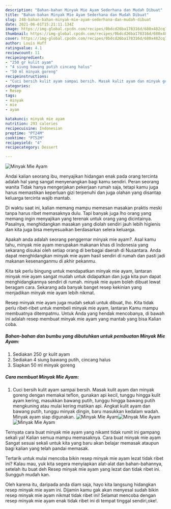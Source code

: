 ```yaml
---
description: "Bahan-bahan Minyak Mie Ayam Sederhana dan Mudah Dibuat"
title: "Bahan-bahan Minyak Mie Ayam Sederhana dan Mudah Dibuat"
slug: 248-bahan-bahan-minyak-mie-ayam-sederhana-dan-mudah-dibuat
date: 2021-06-01T15:21:11.134Z
image: https://img-global.cpcdn.com/recipes/0bdcd26ba178316d/680x482cq70/minyak-mie-ayam-foto-resep-utama.jpg
thumbnail: https://img-global.cpcdn.com/recipes/0bdcd26ba178316d/680x482cq70/minyak-mie-ayam-foto-resep-utama.jpg
cover: https://img-global.cpcdn.com/recipes/0bdcd26ba178316d/680x482cq70/minyak-mie-ayam-foto-resep-utama.jpg
author: Louis Huff
ratingvalue: 4.1
reviewcount: 11
recipeingredient:
- "250 gr kulit ayam"
- "4 siung bawang putih cincang halus"
- "50 ml minyak goreng"
recipeinstructions:
- "Cuci bersih kulit ayam sampai bersih. Masak kulit ayam dan minyak goreng dengan memakai teflon, gunakan api kecil, tunggu hingga kulit ayam kering, masukkan bawang putih, tunggu hingga bawang putih mengkuning atau mulai kering matikan api. Angkat kulit ayam dan bawang putih, tunggu minyak dingin, baru masukkan kedalam wadah. Minyak ayam siap digunakan."
categories:
- Resep
tags:
- minyak
- mie
- ayam

katakunci: minyak mie ayam 
nutrition: 293 calories
recipecuisine: Indonesian
preptime: "PT24M"
cooktime: "PT52M"
recipeyield: "4"
recipecategory: Dessert

---
```



![Minyak Mie Ayam](https://img-global.cpcdn.com/recipes/0bdcd26ba178316d/680x482cq70/minyak-mie-ayam-foto-resep-utama.jpg)

Andai kalian seorang ibu, menyajikan hidangan enak pada orang tercinta adalah hal yang sangat menyenangkan bagi kamu sendiri. Peran seorang  wanita Tidak hanya mengerjakan pekerjaan rumah saja, tetapi kamu juga harus memastikan keperluan gizi terpenuhi dan juga olahan yang disantap keluarga tercinta wajib mantab.

Di waktu  saat ini, kalian memang mampu memesan masakan praktis meski tanpa harus ribet memasaknya dulu. Tapi banyak juga lho orang yang memang ingin menyajikan yang terenak untuk orang yang dicintainya. Pasalnya, menghidangkan masakan yang diolah sendiri jauh lebih higienis dan kita juga bisa menyesuaikan berdasarkan selera keluarga. 



Apakah anda adalah seorang penggemar minyak mie ayam?. Asal kamu tahu, minyak mie ayam merupakan makanan khas di Indonesia yang sekarang disukai oleh setiap orang di berbagai daerah di Nusantara. Anda dapat menghidangkan minyak mie ayam hasil sendiri di rumah dan pasti jadi makanan kesenanganmu di akhir pekanmu.

Kita tak perlu bingung untuk mendapatkan minyak mie ayam, lantaran minyak mie ayam sangat mudah untuk didapatkan dan juga kita pun dapat menghidangkannya sendiri di rumah. minyak mie ayam boleh dibuat lewat beragam cara. Sekarang ada banyak banget resep kekinian yang menjadikan minyak mie ayam lebih nikmat.

Resep minyak mie ayam juga mudah sekali untuk dibuat, lho. Kita tidak perlu ribet-ribet untuk membeli minyak mie ayam, lantaran Kamu mampu membuatnya ditempatmu. Untuk Anda yang hendak mencobanya, di bawah ini adalah resep membuat minyak mie ayam yang mantab yang bisa Kalian coba.

<!--inarticleads1-->

##### Bahan-bahan dan bumbu yang dibutuhkan untuk pembuatan Minyak Mie Ayam:

1. Sediakan 250 gr kulit ayam
1. Sediakan 4 siung bawang putih, cincang halus
1. Siapkan 50 ml minyak goreng




<!--inarticleads2-->

##### Cara membuat Minyak Mie Ayam:

1. Cuci bersih kulit ayam sampai bersih. Masak kulit ayam dan minyak goreng dengan memakai teflon, gunakan api kecil, tunggu hingga kulit ayam kering, masukkan bawang putih, tunggu hingga bawang putih mengkuning atau mulai kering matikan api. Angkat kulit ayam dan bawang putih, tunggu minyak dingin, baru masukkan kedalam wadah. Minyak ayam siap digunakan.
<img src="https://img-global.cpcdn.com/steps/b33714d3bb55a350/160x128cq70/minyak-mie-ayam-langkah-memasak-1-foto.jpg" alt="Minyak Mie Ayam"><img src="https://img-global.cpcdn.com/steps/f2e229555e66625c/160x128cq70/minyak-mie-ayam-langkah-memasak-1-foto.jpg" alt="Minyak Mie Ayam"><img src="https://img-global.cpcdn.com/steps/9a1c75e1bce5b44e/160x128cq70/minyak-mie-ayam-langkah-memasak-1-foto.jpg" alt="Minyak Mie Ayam">



Ternyata cara buat minyak mie ayam yang nikamt tidak rumit ini gampang sekali ya! Kalian semua mampu memasaknya. Cara buat minyak mie ayam Sangat sesuai sekali untuk kita yang baru akan belajar memasak ataupun bagi kalian yang telah pandai memasak.

Tertarik untuk mulai mencoba bikin resep minyak mie ayam lezat tidak ribet ini? Kalau mau, yuk kita segera menyiapkan alat-alat dan bahan-bahannya, setelah itu buat deh Resep minyak mie ayam yang lezat dan tidak ribet ini. Sungguh mudah kan. 

Oleh karena itu, daripada anda diam saja, hayo kita langsung hidangkan resep minyak mie ayam ini. Dijamin kamu gak akan menyesal sudah bikin resep minyak mie ayam nikmat tidak ribet ini! Selamat mencoba dengan resep minyak mie ayam enak tidak ribet ini di tempat tinggal sendiri,oke!.

